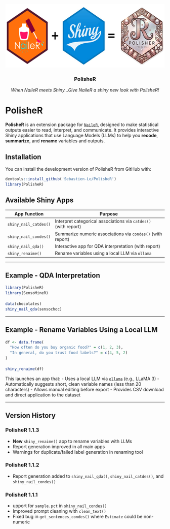 <br />
<div align="center">
  <a href="https://github.com/Sebastien-Le/PolisheR">
    <img src="images/polisher.png" alt="Logo" width="597" height="200">
  </a>

  <h3 align="center">PolisheR</h3>

  <p align="center">
    <i>When NaileR meets Shiny...Give NaileR a shiny new look with PolisheR!</i>
</div>


# PolisheR

<!-- badges: start -->

<!-- badges: end -->

**PolisheR** is an extension package for
[`NaileR`](https://github.com/Sebastien-Le/NaileR), designed to make
statistical outputs easier to read, interpret, and communicate. It
provides interactive Shiny applications that use Language Models (LLMs)
to help you **recode**, **summarize**, and **rename** variables and
outputs.

## Installation

You can install the development version of PolisheR from GitHub with:

``` r
devtools::install_github('Sebastien-Le/PolisheR')
library(PolisheR)
```

## Available Shiny Apps

| App Function | Purpose |
|----|----|
| `shiny_nail_catdes()` | Interpret categorical associations via `catdes()` (with report) |
| `shiny_nail_condes()` | Summarize numeric associations via `condes()` (with report) |
| `shiny_nail_qda()` | Interactive app for QDA interpretation (with report) |
| `shiny_renaime()` | Rename variables using a local LLM via `ollama` |

------------------------------------------------------------------------

## Example - QDA Interpretation

``` r
library(PolisheR)
library(SensoMineR)

data(chocolates)
shiny_nail_qda(sensochoc)
```

------------------------------------------------------------------------

## Example - Rename Variables Using a Local LLM

``` r
df <- data.frame(
  "How often do you buy organic food?" = c(1, 2, 3),
  "In general, do you trust food labels?" = c(4, 5, 2)
)

shiny_renaime(df)
```

This launches an app that: - Uses a local LLM via
[`ollama`](https://ollama.com/) (e.g., LLaMA 3) - Automatically suggests
short, clean variable names (less than 20 characters) - Allows manual
editing before export - Provides CSV download and direct application to
the dataset

------------------------------------------------------------------------

## Version History

### PolisheR 1.1.3

- **New** `shiny_renaime()` app to rename variables with LLMs
- Report generation improved in all main apps
- Warnings for duplicate/failed label generation in renaming tool

### PolisheR 1.1.2

- Report generation added to `shiny_nail_qda()`, `shiny_nail_catdes()`,
  and `shiny_nail_condes()`

### PolisheR 1.1.1

- upport for `sample.pct` in `shiny_nail_condes()`
- Improved prompt cleaning with `clean_text()`
- Fixed bug in `get_sentences_condes()` where `Estimate` could be
  non-numeric
